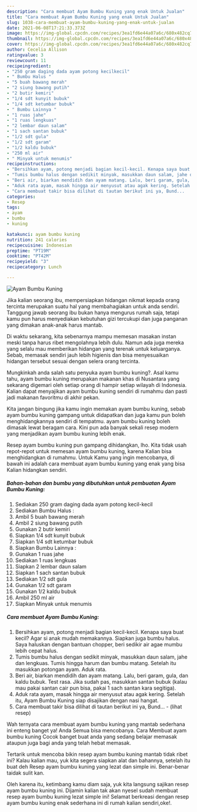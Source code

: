 ```yaml
---
description: "Cara membuat Ayam Bumbu Kuning yang enak Untuk Jualan"
title: "Cara membuat Ayam Bumbu Kuning yang enak Untuk Jualan"
slug: 1038-cara-membuat-ayam-bumbu-kuning-yang-enak-untuk-jualan
date: 2021-06-08T17:21:33.373Z
image: https://img-global.cpcdn.com/recipes/3ea1fd6e44a07a6c/680x482cq70/ayam-bumbu-kuning-foto-resep-utama.jpg
thumbnail: https://img-global.cpcdn.com/recipes/3ea1fd6e44a07a6c/680x482cq70/ayam-bumbu-kuning-foto-resep-utama.jpg
cover: https://img-global.cpcdn.com/recipes/3ea1fd6e44a07a6c/680x482cq70/ayam-bumbu-kuning-foto-resep-utama.jpg
author: Cecelia Allison
ratingvalue: 3
reviewcount: 11
recipeingredient:
- "250 gram daging dada ayam potong kecilkecil"
- " Bumbu Halus "
- "5 buah bawang merah"
- "2 siung bawang putih"
- "2 butir kemiri"
- "1/4 sdt kunyit bubuk"
- "1/4 sdt ketumbar bubuk"
- " Bumbu Lainnya "
- "1 ruas jahe"
- "1 ruas lengkuas"
- "2 lembar daun salam"
- "1 sach santan bubuk"
- "1/2 sdt gula"
- "1/2 sdt garam"
- "1/2 kaldu bubuk"
- "250 ml air"
- " Minyak untuk menumis"
recipeinstructions:
- "Bersihkan ayam, potong menjadi bagian kecil-kecil. Kenapa saya buat kecil? Agar si anak mudah memakannya. Siapkan juga bumbu halus. Saya haluskan dengan bantuan chopper, beri sedikir air agae mumbu lebih cepat halus."
- "Tumis bumbu halus dengan sedikit minyak, masukkan daun salam, jahe dan lengkuas. Tumis hingga harum dan bumbu matang. Setelah itu masukkan potongan ayam. Aduk rata."
- "Beri air, biarkan mendidih dan ayam matang. Lalu, beri garam, gula, dan kaldu bubuk. Test rasa. Jika sudah pas, masukkan santan bubuk (kalau mau pakai santan cair pun bisa, pakai 1 sach santan kara segitiga)."
- "Aduk rata ayam, masak hingga air menyusut atau agak kering. Setelah itu, Ayam Bumbu Kuning siap disajikan dengan nasi hangat."
- "Cara membuat takir bisa dilihat di tautan berikut ini ya, Bund...           (lihat resep)"
categories:
- Resep
tags:
- ayam
- bumbu
- kuning

katakunci: ayam bumbu kuning 
nutrition: 241 calories
recipecuisine: Indonesian
preptime: "PT19M"
cooktime: "PT42M"
recipeyield: "3"
recipecategory: Lunch

---
```



![Ayam Bumbu Kuning](https://img-global.cpcdn.com/recipes/3ea1fd6e44a07a6c/680x482cq70/ayam-bumbu-kuning-foto-resep-utama.jpg)

Jika kalian seorang ibu, mempersiapkan hidangan nikmat kepada orang tercinta merupakan suatu hal yang membahagiakan untuk anda sendiri. Tanggung jawab seorang ibu bukan hanya mengurus rumah saja, tetapi kamu pun harus menyediakan kebutuhan gizi tercukupi dan juga panganan yang dimakan anak-anak harus mantab.

Di waktu  sekarang, kita sebenarnya mampu memesan masakan instan meski tanpa harus ribet mengolahnya lebih dulu. Namun ada juga mereka yang selalu mau memberikan hidangan yang terenak untuk keluarganya. Sebab, memasak sendiri jauh lebih higienis dan bisa menyesuaikan hidangan tersebut sesuai dengan selera orang tercinta. 



Mungkinkah anda salah satu penyuka ayam bumbu kuning?. Asal kamu tahu, ayam bumbu kuning merupakan makanan khas di Nusantara yang sekarang digemari oleh setiap orang di hampir setiap wilayah di Indonesia. Kalian dapat menyajikan ayam bumbu kuning sendiri di rumahmu dan pasti jadi makanan favoritmu di akhir pekan.

Kita jangan bingung jika kamu ingin memakan ayam bumbu kuning, sebab ayam bumbu kuning gampang untuk didapatkan dan juga kamu pun boleh menghidangkannya sendiri di tempatmu. ayam bumbu kuning boleh dimasak lewat beragam cara. Kini pun ada banyak sekali resep modern yang menjadikan ayam bumbu kuning lebih enak.

Resep ayam bumbu kuning pun gampang dihidangkan, lho. Kita tidak usah repot-repot untuk memesan ayam bumbu kuning, karena Kalian bisa menghidangkan di rumahmu. Untuk Kamu yang ingin mencobanya, di bawah ini adalah cara membuat ayam bumbu kuning yang enak yang bisa Kalian hidangkan sendiri.

<!--inarticleads1-->

##### Bahan-bahan dan bumbu yang dibutuhkan untuk pembuatan Ayam Bumbu Kuning:

1. Sediakan 250 gram daging dada ayam potong kecil-kecil
1. Sediakan  Bumbu Halus :
1. Ambil 5 buah bawang merah
1. Ambil 2 siung bawang putih
1. Gunakan 2 butir kemiri
1. Siapkan 1/4 sdt kunyit bubuk
1. Siapkan 1/4 sdt ketumbar bubuk
1. Siapkan  Bumbu Lainnya :
1. Gunakan 1 ruas jahe
1. Sediakan 1 ruas lengkuas
1. Siapkan 2 lembar daun salam
1. Siapkan 1 sach santan bubuk
1. Sediakan 1/2 sdt gula
1. Gunakan 1/2 sdt garam
1. Gunakan 1/2 kaldu bubuk
1. Ambil 250 ml air
1. Siapkan  Minyak untuk menumis




<!--inarticleads2-->

##### Cara membuat Ayam Bumbu Kuning:

1. Bersihkan ayam, potong menjadi bagian kecil-kecil. Kenapa saya buat kecil? Agar si anak mudah memakannya. Siapkan juga bumbu halus. Saya haluskan dengan bantuan chopper, beri sedikir air agae mumbu lebih cepat halus.
1. Tumis bumbu halus dengan sedikit minyak, masukkan daun salam, jahe dan lengkuas. Tumis hingga harum dan bumbu matang. Setelah itu masukkan potongan ayam. Aduk rata.
1. Beri air, biarkan mendidih dan ayam matang. Lalu, beri garam, gula, dan kaldu bubuk. Test rasa. Jika sudah pas, masukkan santan bubuk (kalau mau pakai santan cair pun bisa, pakai 1 sach santan kara segitiga).
1. Aduk rata ayam, masak hingga air menyusut atau agak kering. Setelah itu, Ayam Bumbu Kuning siap disajikan dengan nasi hangat.
1. Cara membuat takir bisa dilihat di tautan berikut ini ya, Bund... -           (lihat resep)




Wah ternyata cara membuat ayam bumbu kuning yang mantab sederhana ini enteng banget ya! Anda Semua bisa mencobanya. Cara Membuat ayam bumbu kuning Cocok banget buat anda yang sedang belajar memasak ataupun juga bagi anda yang telah hebat memasak.

Tertarik untuk mencoba bikin resep ayam bumbu kuning mantab tidak ribet ini? Kalau kalian mau, yuk kita segera siapkan alat dan bahannya, setelah itu buat deh Resep ayam bumbu kuning yang lezat dan simple ini. Benar-benar taidak sulit kan. 

Oleh karena itu, ketimbang kamu diam saja, yuk kita langsung sajikan resep ayam bumbu kuning ini. Dijamin kalian tak akan nyesel sudah membuat resep ayam bumbu kuning lezat simple ini! Selamat berkreasi dengan resep ayam bumbu kuning enak sederhana ini di rumah kalian sendiri,oke!.

